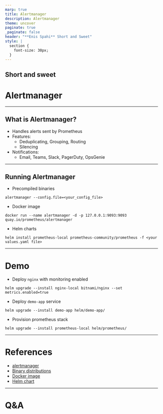 ```yaml
---
marp: true
title: Alertmanager
description: Alertmanager
theme: uncover
paginate: true
_paginate: false
header: "**Enis Spahi** Short and Sweet"
style: |
  section {
    font-size: 30px;
  }
---
```


## Short and sweet

# Alertmanager

---

## What is Alertmanager?

- Handles alerts sent by Prometheus
- Features:
    - Deduplicating, Grouping, Routing
    - Silencing
- Notifications:
    - Email, Teams, Slack, PagerDuty, OpsGenie

---

## Running Alertmanager

- Precompiled binaries
```
alertmanager --config.file=<your_config_file>
```
- Docker image
```
docker run --name alertmanager -d -p 127.0.0.1:9093:9093 quay.io/prometheus/alertmanager
```
- Helm charts
```
helm install prometheus-local prometheus-community/prometheus -f <your values.yaml file>
```

---

# Demo

- Deploy `nginx` with monitoring enabled
```
helm upgrade --install nginx-local bitnami/nginx --set metrics.enabled=true
```

- Deploy `demo-app` service
```
helm upgrade --install demo-app helm/demo-app/
```

- Provision prometheus stack
```
helm upgrade --install prometheus-local helm/prometheus/ 
```

---

# References

- [alertmanager](https://prometheus.io/docs/alerting/latest/alertmanager/)
- [Binary distributions](https://prometheus.io/download/)
- [Docker image](https://hub.docker.com/r/prom/alertmanager)
- [Helm chart](https://artifacthub.io/packages/helm/prometheus-community/prometheus)

---

# Q&A